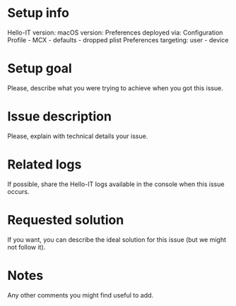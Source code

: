 # Setup info

Hello-IT version:
macOS version:
Preferences deployed via: Configuration Profile - MCX - defaults - dropped plist
Preferences targeting: user - device

# Setup goal

Please, describe what you were trying to achieve when you got this issue.

# Issue description

Please, explain with technical details your issue.

# Related logs

If possible, share the Hello-IT logs available in the console when this issue occurs.

# Requested solution

If you want, you can describe the ideal solution for this issue (but we might not follow it).

# Notes

Any other comments you might find useful to add.
